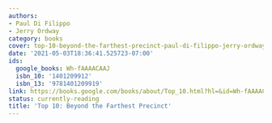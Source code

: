 ```yaml
---
authors:
- Paul Di Filippo
- Jerry Ordway
category: books
cover: top-10-beyond-the-farthest-precinct-paul-di-filippo-jerry-ordway.jpg
date: '2021-05-03T18:36:41.525723-07:00'
ids:
  google_books: Wh-fAAAACAAJ
  isbn_10: '1401209912'
  isbn_13: '9781401209919'
link: https://books.google.com/books/about/Top_10.html?hl=&id=Wh-fAAAACAAJ
status: currently-reading
title: 'Top 10: Beyond the Farthest Precinct'
---
```

